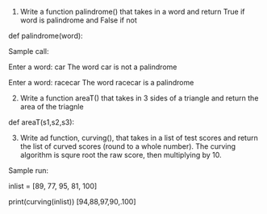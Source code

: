 1. Write a function palindrome() that takes in a word and return True if word is palindrome and False if not

def palindrome(word):

Sample call:

Enter a word: car
The word car is not a palindrome

Enter a word: racecar
The word racecar is a palindrome

2. Write a function areaT() that takes in 3 sides of a triangle and return the area of the triagnle

def areaT(s1,s2,s3):

3. Write ad function, curving(), that takes in a list of test scores and return the list of curved scores (round to a whole number). The curving algorithm is squre root the raw score, then multiplying by 10.

Sample run:

inlist = [89, 77, 95, 81, 100]

print(curving(inlist))
[94,88,97,90,.100]
